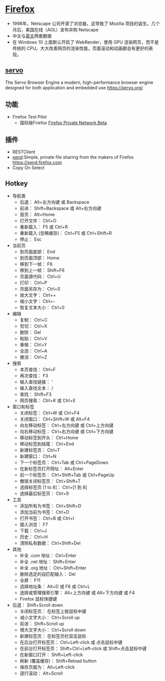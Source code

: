 # [Firefox](https://www.firefox.com)

* 1998年，Netscape 公司开源了浏览器，这导致了 Mozilla 项目的诞生。几个月后，美国在线（AOL）宣布并购 Netscape
* 中文与[英文](https://accounts.firefox.com)两套数据
* 在 Windows 10 上面默认开启了 WebRender，使用 GPU 渲染网页，而不是传统的 CPU。大大改善网页的渲染性能，页面滚动和动画都会有更好的表现。

## [servo](https://github.com/servo/servo)

The Servo Browser Engine a modern, high-performance browser engine designed for both application and embedded use <https://servo.org/>

## 功能

* Firefox Test Pilot
  - 国际版Firefox [Firefox Private Network Beta](https://private-network.firefox.com/)

## 插件

* RESTClient
* [send](https://github.com/mozilla/send):Simple, private file sharing from the makers of Firefox <https://send.firefox.com>
* Copy On Select

## Hotkey

* 导航类
  - 后退： Alt+左方向键 或  Backspace
  - 前进： Shift+Backspace 或  Alt+右方向键
  - 首页：  Alt+Home
  - 打开文件： Ctrl+O
  - 重新载入： F5 或  Ctrl+R
  - 重新载入 (忽略缓存)： Ctrl+F5 或  Ctrl+Shift+R
  - 停止： Esc
* 当前页
  - 到页面底部： End
  - 到页面顶部： Home
  - 移到下一帧： F6
  - 移到上一帧： Shift+F6
  - 页面源代码： Ctrl+U
  - 打印： Ctrl+P
  - 页面另存为： Ctrl+S
  - 放大文字： Ctrl++
  - 缩小文字： Ctrl+-
  - 恢复文本大小： Ctrl+0
* 编辑
  - 复制： Ctrl+C
  - 剪切： Ctrl+X
  - 删除： Del
  - 粘贴： Ctrl+V
  - 重做： Ctrl+Y
  - 全选： Ctrl+A
  - 撤消： Ctrl+Z
* 搜索
  - 本页查找： Ctrl+F
  - 再次查找： F3
  - 输入查找链接： '
  - 输入查找文本： /
  - 查找： Shift+F3
  - 网页搜索： Ctrl+K 或  Ctrl+E
* 窗口和标签
  - 关闭标签： Ctrl+W 或  Ctrl+F4
  - 关闭窗口： Ctrl+Shift+W 或  Alt+F4
  - 向左移动标签： Ctrl+左方向键 或  Ctrl+上方向键
  - 向右移动标签： Ctrl+右方向键 或  Ctrl+下方向键
  - 移动标签到开头： Ctrl+Home
  - 移动标签到结尾： Ctrl+End
  - 新建标签页： Ctrl+T
  - 新建窗口： Ctrl+N
  - 下一个标签页： Ctrl+Tab 或  Ctrl+PageDown
  - 在新标签页打开网址： Alt+Enter
  - 前一个标签页： Ctrl+Shift+Tab 或  Ctrl+PageUp
  - 撤销关闭标签页： Ctrl+Shift+T
  - 选择标签页 [1 to 8]： Ctrl+[1 到 8]
  - 选择最后标签页： Ctrl+9
* 工具
  - 添加所有为书签： Ctrl+Shift+D
  - 添加当前为书签： Ctrl+D
  - 打开书签： Ctrl+B 或  Ctrl+I
  - 插入浏览： F7
  - 下载： Ctrl+J
  - 历史： Ctrl+H
  - 清除私有数据： Ctrl+Shift+Del
* 其他
  - 补全 .com 地址： Ctrl+Enter
  - 补全 .net 地址： Shift+Enter
  - 补全 .org 地址： Ctrl+Shift+Enter
  - 删除选定的自匹配输入： Del
  - 全屏： F11
  - 选择地址条： Alt+D 或  F6 或  Ctrl+L
  - 选择或管理搜索引擎： Alt+上方向键 或  Alt+下方向键 或  F4
  - Firefox 鼠标快捷键
* 后退： Shift+Scroll down
  - 关闭标签页： 在标签上按鼠标中键
  - 减小文字大小：  Ctrl+Scroll up
  - 前进：  Shift+Scroll up
  - 增大文字大小：  Ctrl+Scroll down
  - 新建标签页：  在标签页栏双击鼠标
  - 在后台打开标签页：  Ctrl+Left-click 或  点击鼠标中键
  - 在前台打开标签页：  Shift+Ctrl+Left-click 或  Shift+点击鼠标中键
  - 在新窗口打开： Shift+Left-click
  - 刷新 (覆盖缓存)： Shift+Reload button
  - 保存页面为：  Alt+Left-click
  - 逐行滚动：  Alt+Scroll
